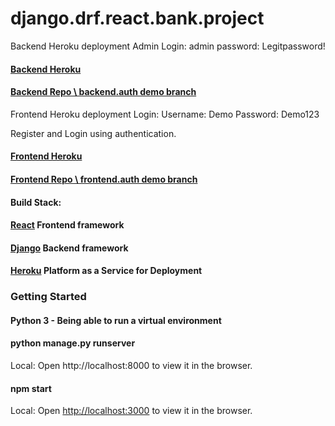 # django.drf.react.bank.project

Backend Heroku deployment
Admin Login: admin password: Legitpassword!

#### [Backend Heroku](https://django-react-drf.herokuapp.com/api/)

#### [Backend Repo \ backend.auth demo branch](https://github.com/geekwise-jaime-lopez/django.drf.react.bank.project/tree/backend.auth)

Frontend Heroku deployment
Login: Username: Demo Password: Demo123

Register and Login using authentication.

#### [Frontend Heroku ](https://django-react-frontend.herokuapp.com/login/)
#### [Frontend Repo \ frontend.auth demo branch](https://github.com/geekwise-jaime-lopez/react-frontend/tree/frontend.auth)
#### Build Stack:

#### [React](https://reactjs.org/) Frontend framework 

#### [Django](https://www.djangoproject.com/) Backend framework 

#### [Heroku](https://www.heroku.com) Platform as a Service for Deployment

### Getting Started


#### Python 3 - Being able to run a virtual environment


#### python manage.py runserver
Local: 
Open http://localhost:8000 to view it in the browser.

#### npm start
Local:
Open [http://localhost:3000](http://localhost:3000) to view it in the browser.

